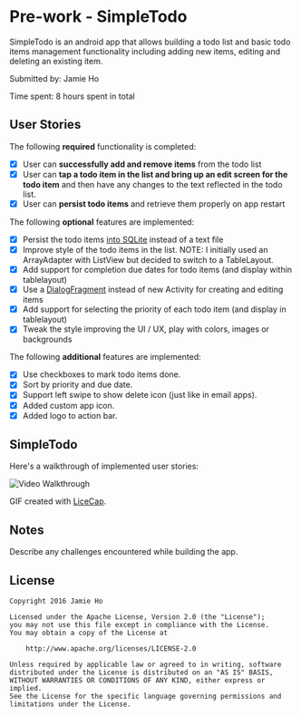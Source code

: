 # Pre-work - SimpleTodo

SimpleTodo is an android app that allows building a todo list and basic todo items management functionality including adding new items, editing and deleting an existing item.

Submitted by: Jamie Ho

Time spent: 8 hours spent in total

## User Stories

The following **required** functionality is completed:

* [x] User can **successfully add and remove items** from the todo list
* [x] User can **tap a todo item in the list and bring up an edit screen for the todo item** and then have any changes to the text reflected in the todo list.
* [x] User can **persist todo items** and retrieve them properly on app restart

The following **optional** features are implemented:

* [x] Persist the todo items [into SQLite](http://guides.codepath.com/android/Persisting-Data-to-the-Device#sqlite) instead of a text file
* [x] Improve style of the todo items in the list.  NOTE:  I initially used an ArrayAdapter with ListView but decided to switch to a TableLayout.
* [x] Add support for completion due dates for todo items (and display within tablelayout)
* [x] Use a [DialogFragment](http://guides.codepath.com/android/Using-DialogFragment) instead of new Activity for creating and editing items
* [x] Add support for selecting the priority of each todo item (and display in tablelayout)
* [x] Tweak the style improving the UI / UX, play with colors, images or backgrounds

The following **additional** features are implemented:

* [x] Use checkboxes to mark todo items done.
* [x] Sort by priority and due date.
* [x] Support left swipe to show delete icon (just like in email apps).
* [x] Added custom app icon.
* [x] Added logo to action bar.

## SimpleTodo

Here's a walkthrough of implemented user stories:

<img src='http://i.imgur.com/Hog9WYq.gif?1' title='Video Walkthrough' width='' alt='Video Walkthrough' />

GIF created with [LiceCap](http://www.cockos.com/licecap/).

## Notes

Describe any challenges encountered while building the app.

## License

    Copyright 2016 Jamie Ho

    Licensed under the Apache License, Version 2.0 (the "License");
    you may not use this file except in compliance with the License.
    You may obtain a copy of the License at

        http://www.apache.org/licenses/LICENSE-2.0

    Unless required by applicable law or agreed to in writing, software
    distributed under the License is distributed on an "AS IS" BASIS,
    WITHOUT WARRANTIES OR CONDITIONS OF ANY KIND, either express or implied.
    See the License for the specific language governing permissions and
    limitations under the License.
